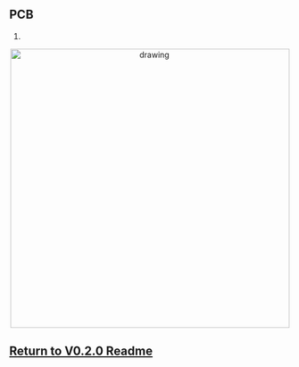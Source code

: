 
## PCB
1.

<p align="center">
<img src="https://user-images.githubusercontent.com/87868879/166613752-1edaa558-a187-48f9-b95c-a0cff6b09dda.png" alt="drawing" width="500"/>
</p>

## [Return to V0.2.0 Readme](https://github.com/ARTS-Laboratory/Smart-Penetrometers-with-Edge-Computing-and-Intelligent-Embedded-Systems/blob/main/V0/V0.2.0/hardware_design/README.md)
